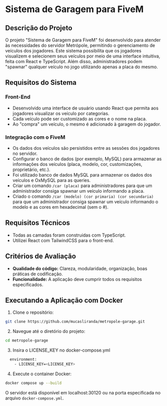 # Sistema de Garagem para FiveM

## Descrição do Projeto

O projeto "Sistema de Garagem para FiveM" foi desenvolvido para atender às necessidades do servidor Metrópole, permitindo o gerenciamento de veículos dos jogadores. Este sistema possibilita que os jogadores visualizem e selecionem seus veículos por meio de uma interface intuitiva, feita com React e TypeScript. Além disso, administradores podem "spawnar" qualquer veículo no jogo utilizando apenas a placa do mesmo.

## Requisitos do Sistema

### Front-End

- Desenvolvido uma interface de usuário usando React que permita aos jogadores visualizar os veículo por categorias.
- Cada veículo pode ser customizado as cores e o nome na placa.
- Ao "compra" um veículo, o mesmo é adicionado à garagem do jogador.

### Integração com o FiveM

- Os dados dos veículos são persistidos entre as sessões dos jogadores no servidor.
- Configurar o banco de dados (por exemplo, MySQL) para armazenar as informações dos veículos (placa, modelo, cor, customizações, proprietário, etc.).
- Foi utilizado banco de dados MySQL para armazenar os dados dos veículos e OxMySQL para as queries.
- Criar um comando `/car (placa)` para administradores para que um administrador consiga spawnar um veículo informando a placa.
- Criado o comando `/car (modelo) (cor primaria) (cor secundaria)` para que um administrador consiga spawnar um veículo informando o modelo e as cores em hexadecimal (sem o #).

## Requisitos Técnicos

- Todas as camadas foram construidas com TypeScript.
- Utilizei React com TailwindCSS para o front-end.

## Critérios de Avaliação

- **Qualidade do código:** Clareza, modularidade, organização, boas práticas de codificação.
- **Funcionalidade:** A aplicação deve cumprir todos os requisitos especificados.

## Executando a Aplicação com Docker

1. Clone o repositório:

```bash
git clone https://github.com/mucasliranda/metropole-garage.git
```

2. Navegue até o diretório do projeto:

```bash
cd metropole-garage
```

3. Insira o LICENSE_KEY no docker-compose.yml

```bash
  environment:
    - LICENSE_KEY=<LICENSE_KEY>
```

4. Execute o container Docker:

```bash
docker compose up --build
```

O servidor está disponível em localhost:30120 ou na porta especificada no arquivo `docker-compose.yml`.
